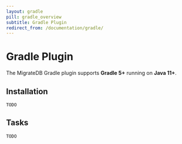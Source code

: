 ```yaml
---
layout: gradle
pill: gradle_overview
subtitle: Gradle Plugin
redirect_from: /documentation/gradle/
---
```


# Gradle Plugin

The MigrateDB Gradle plugin supports **Gradle 5+** running on **Java 11+**.

## Installation

    TODO

## Tasks

    TODO

